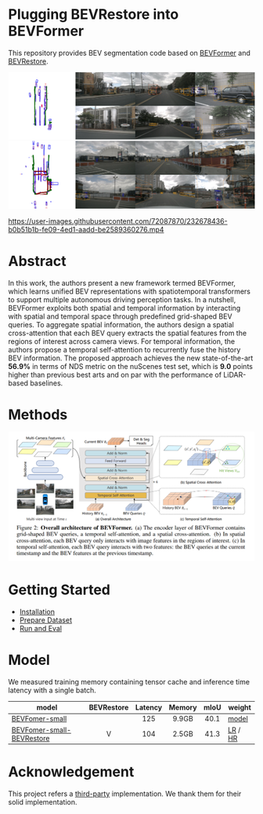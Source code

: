 # Plugging BEVRestore into BEVFormer

This repository provides BEV segmentation code based on [BEVFormer](https://github.com/fundamentalvision/BEVFormer) and [BEVRestore](https://github.com/minshu-kim/BEVRestore).

![](./figs/000868a72138448191b4092f75ed7776.jpg)
![](./figs/0141260a339d4b37addb55818bbae718.jpg)

https://user-images.githubusercontent.com/72087870/232678436-b0b51b1b-fe09-4ed1-aadd-be2589360276.mp4


# Abstract
In this work, the authors present a new framework termed BEVFormer, which learns unified BEV representations with spatiotemporal transformers to support multiple autonomous driving perception tasks. In a nutshell, BEVFormer exploits both spatial and temporal information by interacting with spatial and temporal space through predefined grid-shaped BEV queries. To aggregate spatial information, the authors design a spatial cross-attention that each BEV query extracts the spatial features from the regions of interest across camera views. For temporal information, the authors propose a temporal self-attention to recurrently fuse the history BEV information.
The proposed approach achieves the new state-of-the-art **56.9\%** in terms of NDS metric on the nuScenes test set, which is **9.0** points higher than previous best arts and on par with the performance of LiDAR-based baselines.


# Methods
![method](./figs/arch.png)


# Getting Started
- [Installation](docs/install.md) 
- [Prepare Dataset](docs/prepare_dataset.md)
- [Run and Eval](docs/getting_started.md)

# Model

We measured training memory containing tensor cache and inference time latency with a single batch.

| model                      | BEVRestore | Latency | Memory   | mIoU       |weight |
| -------------------------- | :-------------: | :-------------: | :----------: | :----------: |---------- |
|   [BEVFomer-small](https://github.com/minshu-kim/BEVRest-BEVFormer-seg/blob/main/projects/configs/bevformer/bevformer_seg.py)  |           | 125        | 9.9GB      | 40.1     |[model](https://drive.google.com/file/d/1Fn9ErCrWheNFfnCK3EZ1VmCPceUTxS5G/view?usp=share_link)|
| [BEVFomer-small-BEVRestore](https://github.com/minshu-kim/BEVRest-BEVFormer-seg/blob/main/projects/configs/bevformer/bevformer_bevrestore_hr_bev.py) |     V      | 104         | 2.5GB     | 41.3     |[LR](https://drive.google.com/file/d/1tUYpqrN6qXYd9uqS2PVViXG7i2GAXpwN/view?usp=sharing) / [HR](https://drive.google.com/file/d/1pNBIRXZl1ZbhupdWAfTGngbOnV_4qIn7/view?usp=share_link)|

# Acknowledgement
This project refers a [third-party](https://github.com/Bin-ze/BEVFormer_segmentation_detection) implementation. We thank them for their solid implementation.
